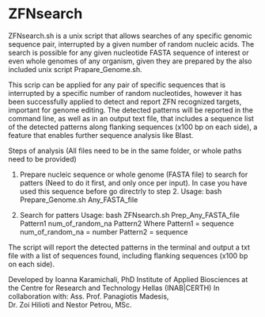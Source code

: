# ZFNsearch
ZFNsearch.sh is a unix script that allows searches of any specific genomic sequence pair, interrupted by a given number of random nucleic acids. The search is possible for any given nucleotide FASTA sequence of interest or even whole genomes of any organism, given they are prepared by the also included unix script Prapare_Genome.sh. 

This scrip can be applied for any pair of specific sequences that is interrupted by a specific number of random nucleotides, however it has been successfully applied to detect and report ZFN recognized targets, important for genome editing. The detected patterns will be reported in the command line, as well as in an output text file, that includes a sequence list of the detected patterns along flanking sequences (x100 bp on each side), a feature that enables further sequence analysis like Blast.

Steps of analysis 
(All files need to be in the same folder, or whole paths need to be provided)

1) Prepare nucleic sequence or whole genome (FASTA file) to search for patters (Need to do it first, and only once per input).
In case you have used this sequence before go directrly to step 2.
Usage:
bash Prepare_Genome.sh Any_FASTA_file

2) Search for patters
Usage:
bash ZFNsearch.sh Prep_Any_FASTA_file Pattern1 num_of_random_na Pattern2
Where 	Pattern1 = sequence
	num_of_random_na = number 
	Pattern2 = sequence

The script will report the detected patterns in the terminal and output a txt file with a list of sequences found, including flanking sequences (x100 bp on each side).

Developed by Ioanna Karamichali, PhD
Institute of Applied Biosciences at the Centre for Research and Technology Hellas (INAB|CERTH)
In collaboration with:
Ass. Prof. Panagiotis Madesis,  
Dr. Zoi Hilioti and 
Nestor Petrou, MSc.
